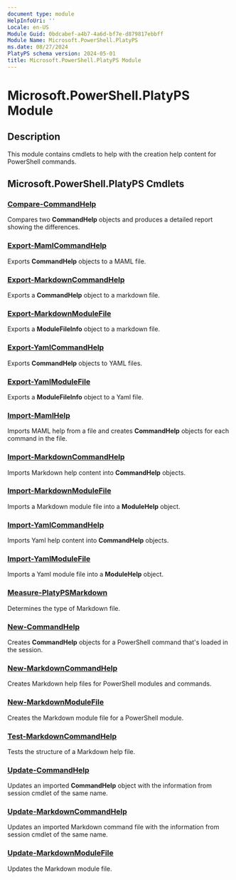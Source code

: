```yaml
---
document type: module
HelpInfoUri: ''
Locale: en-US
Module Guid: 0bdcabef-a4b7-4a6d-bf7e-d879817ebbff
Module Name: Microsoft.PowerShell.PlatyPS
ms.date: 08/27/2024
PlatyPS schema version: 2024-05-01
title: Microsoft.PowerShell.PlatyPS Module
---
```


# Microsoft.PowerShell.PlatyPS Module

## Description

This module contains cmdlets to help with the creation help content for PowerShell commands.

## Microsoft.PowerShell.PlatyPS Cmdlets

### [Compare-CommandHelp](Compare-CommandHelp.md)

Compares two **CommandHelp** objects and produces a detailed report showing the differences.

### [Export-MamlCommandHelp](Export-MamlCommandHelp.md)

Exports **CommandHelp** objects to a MAML file.

### [Export-MarkdownCommandHelp](Export-MarkdownCommandHelp.md)

Exports a **CommandHelp** object to a markdown file.

### [Export-MarkdownModuleFile](Export-MarkdownModuleFile.md)

Exports a **ModuleFileInfo** object to a markdown file.

### [Export-YamlCommandHelp](Export-YamlCommandHelp.md)

Exports **CommandHelp** objects to YAML files.

### [Export-YamlModuleFile](Export-YamlModuleFile.md)

Exports a **ModuleFileInfo** object to a Yaml file.

### [Import-MamlHelp](Import-MamlHelp.md)

Imports MAML help from a file and creates **CommandHelp** objects for each command in the file.

### [Import-MarkdownCommandHelp](Import-MarkdownCommandHelp.md)

Imports Markdown help content into **CommandHelp** objects.

### [Import-MarkdownModuleFile](Import-MarkdownModuleFile.md)

Imports a Markdown module file into a **ModuleHelp** object.

### [Import-YamlCommandHelp](Import-YamlCommandHelp.md)

Imports Yaml help content into **CommandHelp** objects.

### [Import-YamlModuleFile](Import-YamlModuleFile.md)

Imports a Yaml module file into a **ModuleHelp** object.

### [Measure-PlatyPSMarkdown](Measure-PlatyPSMarkdown.md)

Determines the type of Markdown file.

### [New-CommandHelp](New-CommandHelp.md)

Creates **CommandHelp** objects for a PowerShell command that's loaded in the session.

### [New-MarkdownCommandHelp](New-MarkdownCommandHelp.md)

Creates Markdown help files for PowerShell modules and commands.

### [New-MarkdownModuleFile](New-MarkdownModuleFile.md)

Creates the Markdown module file for a PowerShell module.

### [Test-MarkdownCommandHelp](Test-MarkdownCommandHelp.md)

Tests the structure of a Markdown help file.

### [Update-CommandHelp](Update-CommandHelp.md)

Updates an imported **CommandHelp** object with the information from session cmdlet of the same
name.

### [Update-MarkdownCommandHelp](Update-MarkdownCommandHelp.md)

Updates an imported Markdown command file with the information from session cmdlet of the same name.

### [Update-MarkdownModuleFile](Update-MarkdownModuleFile.md)

Updates the Markdown module file.
